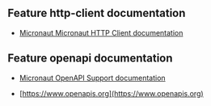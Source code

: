 ## Feature http-client documentation

- [Micronaut Micronaut HTTP Client documentation](https://docs.micronaut.io/latest/guide/index.html#httpClient)

## Feature openapi documentation

- [Micronaut OpenAPI Support documentation](https://micronaut-projects.github.io/micronaut-openapi/latest/guide/index.html)

- [https://www.openapis.org](https://www.openapis.org)

